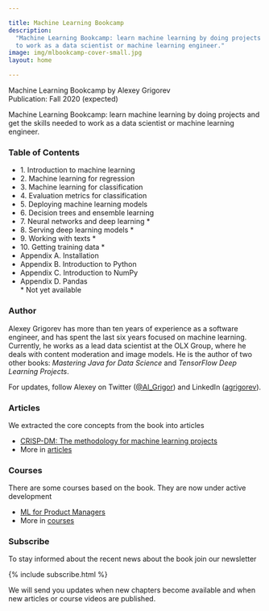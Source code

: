 ```yaml
---

title: Machine Learning Bookcamp
description:
  "Machine Learning Bookcamp: learn machine learning by doing projects and get the skills needed
  to work as a data scientist or machine learning engineer."
image: img/mlbookcamp-cover-small.jpg
layout: home

---
```


Machine Learning Bookcamp by Alexey Grigorev<br/>
Publication: Fall 2020 (expected)

Machine Learning Bookcamp: learn machine learning by doing projects and get the skills needed
to work as a data scientist or machine learning engineer.


### Table of Contents

<ul>
    <li>1. Introduction to machine learning</li>
    <li>2. Machine learning for regression</li>
    <li>3. Machine learning for classification</li>
    <li>4. Evaluation metrics for classification</li>
    <li>5. Deploying machine learning models</li>
    <li>6. Decision trees and ensemble learning</li>
    <li><span class="wip">7. Neural networks and deep learning *</span></li>
    <li><span class="wip">8. Serving deep learning models *</span></li>
    <li><span class="wip">9. Working with texts *</span></li>
    <li><span class="wip">10. Getting training data *</span></li>
    <li>Appendix A. Installation</li>
    <li>Appendix B. Introduction to Python</li>
    <li>Appendix C. Introduction to NumPy</li>
    <li>Appendix D. Pandas</li>
    <li style="list-style-type:none;">* Not yet available</li>
</ul>


### Author

Alexey Grigorev has more than ten years of experience as a software engineer, and has spent the last six years
focused on machine learning. Currently, he works as a lead data scientist at the OLX Group, where he deals
with content moderation and image models. He is the author of two other books: 
<i>Mastering Java for Data Science</i> and <i>TensorFlow Deep Learning Projects</i>.

For updates, follow Alexey on Twitter (<a href="https://twitter.com/Al_Grigor" target="_blank">@Al_Grigor</a>) and
LinkedIn (<a href="https://www.linkedin.com/in/agrigorev" target="_blank">agrigorev</a>).


### Articles

We extracted the core concepts from the book into articles

* [CRISP-DM: The methodology for machine learning projects](/article/crisp-dm)
* More in [articles](/articles)


### Courses 

There are some courses based on the book. They are now under active development

* [ML for Product Managers](/course/ml-pm)
* More in [courses](/courses)


### Subscribe

To stay informed about the recent news about the book join our newsletter

{% include subscribe.html %}

We will send you updates when new chapters become available and when new articles or course videos are published.
